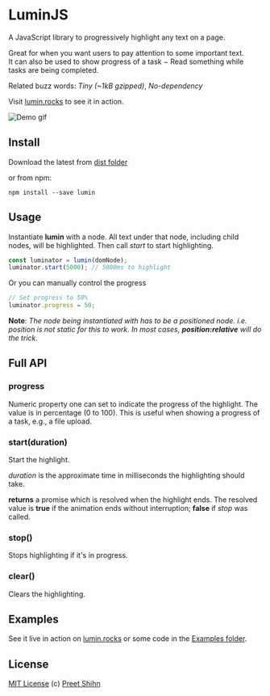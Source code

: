# LuminJS
A JavaScript library to progressively highlight any text on a page.

Great for when you want users to pay attention to some important text.<br> It can also be used to show progress of a task − Read something while tasks are being completed.

Related buzz words: _Tiny (~1kB gzipped)_, _No-dependency_

Visit [lumin.rocks](https://lumin.rocks/) to see it in action.

![Demo gif](https://lumin.rocks/images/highlight.gif)

## Install

Download the latest from [dist folder](https://github.com/pshihn/lumin/tree/master/dist)

or from npm:
```
npm install --save lumin
```

## Usage

Instantiate **lumin** with a node. All text under that node, including child nodes, will be highlighted. Then call *start* to start highlighting.

```javascript
const luminator = lumin(domNode);
luminator.start(5000); // 5000ms to highlight
```

Or you can manually control the progress
```javascript
// Set progress to 50%
luminator.progress = 50;
```

**Note**: _The node being instantiated with has to be a positioned node. i.e. position is not static for this to work. In most cases, **position:relative** will do the trick._

## Full API

### progress

Numeric property one can set to indicate the progress of the highlight. The value is in percentage (0 to 100). This is useful when showing a progress of a task, e.g., a file upload. 

### start(duration)

Start the highlight.

_duration_ is the approximate time in milliseconds the highlighting should take.

**returns** a promise which is resolved when the highlight ends. The resolved value is __true__ if the animation ends without interruption; __false__ if _stop_ was called.

### stop()

Stops highlighting if it's in progress. 

### clear()

Clears the highlighting.

## Examples

See it live in action on [lumin.rocks](https://lumin.rocks/) or some code in the [Examples folder](https://github.com/pshihn/lumin/tree/master/examples).


## License
[MIT License](https://github.com/pshihn/lumin/blob/master/LICENSE) (c) [Preet Shihn](https://twitter.com/preetster)
